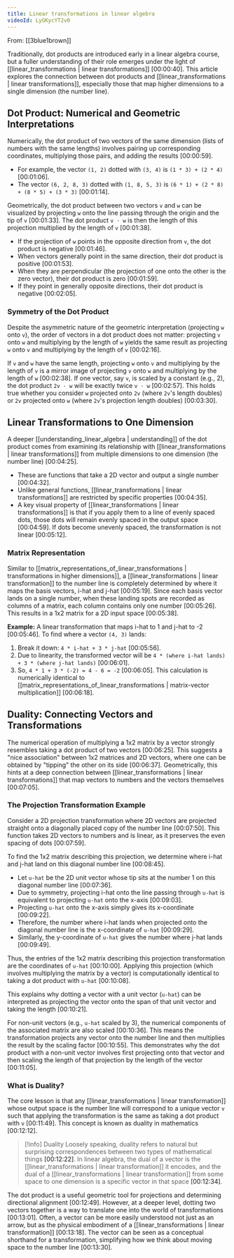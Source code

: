 ```yaml
---
title: Linear transformations in linear algebra
videoId: LyGKycYT2v0
---
```


From: [[3blue1brown]] <br/> 

Traditionally, dot products are introduced early in a linear algebra course, but a fuller understanding of their role emerges under the light of [[linear_transformations | linear transformations]] <a class="yt-timestamp" data-t="00:00:40">[00:00:40]</a>. This article explores the connection between dot products and [[linear_transformations | linear transformations]], especially those that map higher dimensions to a single dimension (the number line).

## Dot Product: Numerical and Geometric Interpretations

Numerically, the dot product of two vectors of the same dimension (lists of numbers with the same lengths) involves pairing up corresponding coordinates, multiplying those pairs, and adding the results <a class="yt-timestamp" data-t="00:00:59">[00:00:59]</a>.

*   For example, the vector `(1, 2)` dotted with `(3, 4)` is `(1 * 3) + (2 * 4)` <a class="yt-timestamp" data-t="00:01:06">[00:01:06]</a>.
*   The vector `(6, 2, 8, 3)` dotted with `(1, 8, 5, 3)` is `(6 * 1) + (2 * 8) + (8 * 5) + (3 * 3)` <a class="yt-timestamp" data-t="00:01:14">[00:01:14]</a>.

Geometrically, the dot product between two vectors `v` and `w` can be visualized by projecting `w` onto the line passing through the origin and the tip of `v` <a class="yt-timestamp" data-t="00:01:33">[00:01:33]</a>. The dot product `v ⋅ w` is then the length of this projection multiplied by the length of `v` <a class="yt-timestamp" data-t="00:01:38">[00:01:38]</a>.

*   If the projection of `w` points in the opposite direction from `v`, the dot product is negative <a class="yt-timestamp" data-t="00:01:46">[00:01:46]</a>.
*   When vectors generally point in the same direction, their dot product is positive <a class="yt-timestamp" data-t="00:01:53">[00:01:53]</a>.
*   When they are perpendicular (the projection of one onto the other is the zero vector), their dot product is zero <a class="yt-timestamp" data-t="00:01:59">[00:01:59]</a>.
*   If they point in generally opposite directions, their dot product is negative <a class="yt-timestamp" data-t="00:02:05">[00:02:05]</a>.

### Symmetry of the Dot Product

Despite the asymmetric nature of the geometric interpretation (projecting `w` onto `v`), the order of vectors in a dot product does not matter: projecting `v` onto `w` and multiplying by the length of `w` yields the same result as projecting `w` onto `v` and multiplying by the length of `v` <a class="yt-timestamp" data-t="00:02:16">[00:02:16]</a>.

If `v` and `w` have the same length, projecting `w` onto `v` and multiplying by the length of `v` is a mirror image of projecting `v` onto `w` and multiplying by the length of `w` <a class="yt-timestamp" data-t="00:02:38">[00:02:38]</a>. If one vector, say `v`, is scaled by a constant (e.g., 2), the dot product `2v ⋅ w` will be exactly twice `v ⋅ w` <a class="yt-timestamp" data-t="00:02:57">[00:02:57]</a>. This holds true whether you consider `w` projected onto `2v` (where `2v`'s length doubles) or `2v` projected onto `w` (where `2v`'s projection length doubles) <a class="yt-timestamp" data-t="00:03:30">[00:03:30]</a>.

## Linear Transformations to One Dimension

A deeper [[understanding_linear_algebra | understanding]] of the dot product comes from examining its relationship with [[linear_transformations | linear transformations]] from multiple dimensions to one dimension (the number line) <a class="yt-timestamp" data-t="00:04:25">[00:04:25]</a>.

*   These are functions that take a 2D vector and output a single number <a class="yt-timestamp" data-t="00:04:32">[00:04:32]</a>.
*   Unlike general functions, [[linear_transformations | linear transformations]] are restricted by specific properties <a class="yt-timestamp" data-t="00:04:35">[00:04:35]</a>.
*   A key visual property of [[linear_transformations | linear transformations]] is that if you apply them to a line of evenly spaced dots, those dots will remain evenly spaced in the output space <a class="yt-timestamp" data-t="00:04:59">[00:04:59]</a>. If dots become unevenly spaced, the transformation is not linear <a class="yt-timestamp" data-t="00:05:12">[00:05:12]</a>.

### Matrix Representation

Similar to [[matrix_representations_of_linear_transformations | transformations in higher dimensions]], a [[linear_transformations | linear transformation]] to the number line is completely determined by where it maps the basis vectors, i-hat and j-hat <a class="yt-timestamp" data-t="00:05:19">[00:05:19]</a>. Since each basis vector lands on a single number, when these landing spots are recorded as columns of a matrix, each column contains only one number <a class="yt-timestamp" data-t="00:05:26">[00:05:26]</a>. This results in a 1x2 matrix for a 2D input space <a class="yt-timestamp" data-t="00:05:38">[00:05:38]</a>.

**Example:**
A linear transformation that maps i-hat to 1 and j-hat to -2 <a class="yt-timestamp" data-t="00:05:46">[00:05:46]</a>.
To find where a vector `(4, 3)` lands:
1.  Break it down: `4 * i-hat + 3 * j-hat` <a class="yt-timestamp" data-t="00:05:56">[00:05:56]</a>.
2.  Due to linearity, the transformed vector will be `4 * (where i-hat lands) + 3 * (where j-hat lands)` <a class="yt-timestamp" data-t="00:06:01">[00:06:01]</a>.
3.  So, `4 * 1 + 3 * (-2) = 4 - 6 = -2` <a class="yt-timestamp" data-t="00:06:05">[00:06:05]</a>.
This calculation is numerically identical to [[matrix_representations_of_linear_transformations | matrix-vector multiplication]] <a class="yt-timestamp" data-t="00:06:18">[00:06:18]</a>.

## Duality: Connecting Vectors and Transformations

The numerical operation of multiplying a 1x2 matrix by a vector strongly resembles taking a dot product of two vectors <a class="yt-timestamp" data-t="00:06:25">[00:06:25]</a>. This suggests a "nice association" between 1x2 matrices and 2D vectors, where one can be obtained by "tipping" the other on its side <a class="yt-timestamp" data-t="00:06:37">[00:06:37]</a>. Geometrically, this hints at a deep connection between [[linear_transformations | linear transformations]] that map vectors to numbers and the vectors themselves <a class="yt-timestamp" data-t="00:07:05">[00:07:05]</a>.

### The Projection Transformation Example

Consider a 2D projection transformation where 2D vectors are projected straight onto a diagonally placed copy of the number line <a class="yt-timestamp" data-t="00:07:50">[00:07:50]</a>. This function takes 2D vectors to numbers and is linear, as it preserves the even spacing of dots <a class="yt-timestamp" data-t="00:07:59">[00:07:59]</a>.

To find the 1x2 matrix describing this projection, we determine where i-hat and j-hat land on this diagonal number line <a class="yt-timestamp" data-t="00:08:45">[00:08:45]</a>.

*   Let `u-hat` be the 2D unit vector whose tip sits at the number 1 on this diagonal number line <a class="yt-timestamp" data-t="00:07:36">[00:07:36]</a>.
*   Due to symmetry, projecting i-hat onto the line passing through `u-hat` is equivalent to projecting `u-hat` onto the x-axis <a class="yt-timestamp" data-t="00:09:03">[00:09:03]</a>.
*   Projecting `u-hat` onto the x-axis simply gives its x-coordinate <a class="yt-timestamp" data-t="00:09:22">[00:09:22]</a>.
*   Therefore, the number where i-hat lands when projected onto the diagonal number line is the x-coordinate of `u-hat` <a class="yt-timestamp" data-t="00:09:29">[00:09:29]</a>.
*   Similarly, the y-coordinate of `u-hat` gives the number where j-hat lands <a class="yt-timestamp" data-t="00:09:49">[00:09:49]</a>.

Thus, the entries of the 1x2 matrix describing this projection transformation are the coordinates of `u-hat` <a class="yt-timestamp" data-t="00:10:00">[00:10:00]</a>. Applying this projection (which involves multiplying the matrix by a vector) is computationally identical to taking a dot product with `u-hat` <a class="yt-timestamp" data-t="00:10:08">[00:10:08]</a>.

This explains why dotting a vector with a unit vector (`u-hat`) can be interpreted as projecting the vector onto the span of that unit vector and taking the length <a class="yt-timestamp" data-t="00:10:21">[00:10:21]</a>.

For non-unit vectors (e.g., `u-hat` scaled by 3), the numerical components of the associated matrix are also scaled <a class="yt-timestamp" data-t="00:10:36">[00:10:36]</a>. This means the transformation projects any vector onto the number line and then multiplies the result by the scaling factor <a class="yt-timestamp" data-t="00:10:55">[00:10:55]</a>. This demonstrates why the dot product with a non-unit vector involves first projecting onto that vector and then scaling the length of that projection by the length of the vector <a class="yt-timestamp" data-t="00:11:05">[00:11:05]</a>.

### What is Duality?

The core lesson is that any [[linear_transformations | linear transformation]] whose output space is the number line will correspond to a unique vector `v` such that applying the transformation is the same as taking a dot product with `v` <a class="yt-timestamp" data-t="00:11:49">[00:11:49]</a>. This concept is known as duality in mathematics <a class="yt-timestamp" data-t="00:12:12">[00:12:12]</a>.

> [!info] Duality
> Loosely speaking, duality refers to natural but surprising correspondences between two types of mathematical things <a class="yt-timestamp" data-t="00:12:22">[00:12:22]</a>. In linear algebra, the dual of a vector is the [[linear_transformations | linear transformation]] it encodes, and the dual of a [[linear_transformations | linear transformation]] from some space to one dimension is a specific vector in that space <a class="yt-timestamp" data-t="00:12:34">[00:12:34]</a>.

The dot product is a useful geometric tool for projections and determining directional alignment <a class="yt-timestamp" data-t="00:12:49">[00:12:49]</a>. However, at a deeper level, dotting two vectors together is a way to translate one into the world of transformations <a class="yt-timestamp" data-t="00:13:01">[00:13:01]</a>. Often, a vector can be more easily understood not just as an arrow, but as the physical embodiment of a [[linear_transformations | linear transformation]] <a class="yt-timestamp" data-t="00:13:18">[00:13:18]</a>. The vector can be seen as a conceptual shorthand for a transformation, simplifying how we think about moving space to the number line <a class="yt-timestamp" data-t="00:13:30">[00:13:30]</a>.